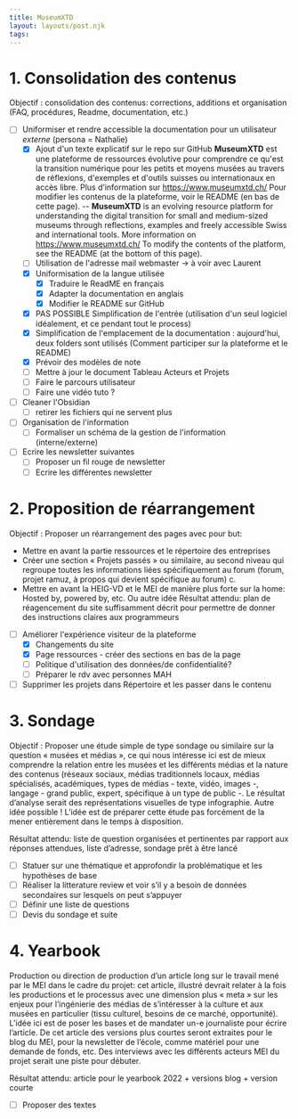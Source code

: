 ```yaml
---
title: MuseumXTD
layout: layouts/post.njk
tags: 
---
```

# 1. Consolidation des contenus
Objectif : consolidation des contenus: corrections, additions et organisation (FAQ, procédures, Readme, documentation, etc.)

- [ ] Uniformiser et rendre accessible la documentation pour un utilisateur *externe* (persona = Nathalie)
	- [x] Ajout d'un texte explicatif sur le repo sur GitHub
		**MuseumXTD** est une plateforme de ressources évolutive pour comprendre ce qu'est la transition numérique pour les petits et moyens musées au travers de réflexions, d'exemples et d'outils suisses ou internationaux en accès libre.
		Plus d’information sur https://www.museumxtd.ch/
		Pour modifier les contenus de la plateforme, voir le README (en bas de cette page).
	           --
		**MuseumXTD** is an evolving resource platform for understanding the digital transition for small and medium-sized museums through reflections, examples and freely accessible Swiss and international tools.
		More information on https://www.museumxtd.ch/
		To modify the contents of the platform, see the README (at the bottom of this page).
	- [ ] Utilisation de l'adresse mail webmaster -> à voir avec Laurent
	- [x] Uniformisation de la langue utilisée 
		- [x] Traduire le ReadME en français
		- [x] Adapter la documentation en anglais
		- [x] Modifier le README sur GitHub
	- [x] PAS POSSIBLE Simplification de l'entrée (utilisation d'un seul logiciel idéalement, et ce pendant tout le process)
	- [x] Simplification de l'emplacement de la documentation : aujourd'hui, deux folders sont utilisés (Comment participer sur la plateforme et le README)
	- [x] Prévoir des modèles de note
	- [ ] Mettre à jour le document Tableau Acteurs et Projets
	- [ ] Faire le parcours utilisateur
	- [ ] Faire une vidéo tuto ?
- [ ] Cleaner l'Obsidian
	- [ ] retirer les fichiers qui ne servent plus
- [ ] Organisation de l'information
	- [ ] Formaliser un schéma de la gestion de l'information (interne/externe)
- [ ] Ecrire les newsletter suivantes
	- [ ] Proposer un fil rouge de newsletter
	- [ ] Ecrire les différentes newsletter

# 2. Proposition de réarrangement
Objectif : Proposer un réarrangement des pages avec pour but: 
- Mettre en avant la partie ressources et le répertoire des entreprises
- Créer une section « Projets passés » ou similaire, au second niveau qui regroupe toutes les informations liées spécifiquement au forum (forum, projet ramuz, à propos qui devient spécifique au forum) c.
- Mettre en avant la HEIG-VD et le MEI de manière plus forte sur la home: Hosted by, powered by, etc. Ou autre idée
Résultat attendu: plan de réagencement du site suffisamment décrit pour permettre de donner des instructions claires aux programmeurs

- [ ] Améliorer l'expérience visiteur de la plateforme
	- [x] Changements du site
	- [x] Page ressources - créer des sections en bas de la page
	- [ ] Politique d'utilisation des données/de confidentialité?
	- [ ] Préparer le rdv avec personnes MAH
- [ ] Supprimer les projets dans Répertoire et les passer dans le contenu

# 3. Sondage
Objectif : Proposer une étude simple de type sondage ou similaire sur la question « musées et médias », ce qui nous intéresse ici est de mieux comprendre la relation entre les musées et les différents médias et la nature des contenus (réseaux sociaux, médias traditionnels locaux, médias spécialisés, académiques, types de médias - texte, vidéo, images -, langage - grand public, expert, spécifique à un type de public -. Le résultat d’analyse serait des représentations visuelles de type infographie. Autre idée possible ! L’idée est de préparer cette étude pas forcément de la mener entièrement dans le temps à disposition. 

Résultat attendu: liste de question organisées et pertinentes par rapport aux réponses attendues, liste d’adresse, sondage prêt à être lancé

- [ ] Statuer sur une thématique et approfondir la problématique et les hypothèses de base
- [ ] Réaliser la litterature review et voir s’il y a besoin de données secondaires sur lesquels on peut s’appuyer
- [ ] Définir une liste de questions
- [ ] Devis du sondage et suite

# 4. Yearbook
Production ou direction de production d’un article long sur le travail mené par le MEI dans le cadre du projet: cet article, illustré devrait relater à la fois les productions et le processus avec une dimension plus « meta » sur les enjeux pour l’ingénierie des médias de s’intéresser à la culture et aux musées en particulier (tissu culturel, besoins de ce marché, opportunité). L’idée ici est de poser les bases et de mandater un-e journaliste pour écrire l’article. De cet article des versions plus courtes seront extraites pour le blog du MEI, pour la newsletter de l’école, comme matériel pour une demande de fonds, etc. Des interviews avec les différents acteurs MEI du projet serait une piste pour débuter. 

Résultat attendu: article pour le yearbook 2022 + versions blog + version courte

- [ ] Proposer des textes